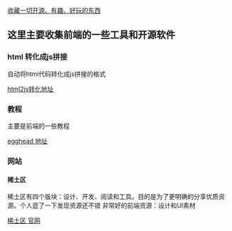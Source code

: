
[收藏一切开源、有趣、好玩的东西](https://github.com/ityouknow/collect-open-source)


## 这里主要收集前端的一些工具和开源软件


### html 转化成js拼接
自动将html代码转化成js拼接的格式

[html2js转化地址](http://www.css88.com/tool/html2js/)


### 教程
主要是前端的一些教程

[egghead 地址](https://egghead.io/courses)


### 网站

####  稀土区 
稀土区有四个版块：设计、开发、阅读和工具。目的是为了更明确的分享优质资源。个人逛了一下发现资源还不错
非常好的前端资源：设计和UI素材

[稀土区 官网](https://xituqu.com/)